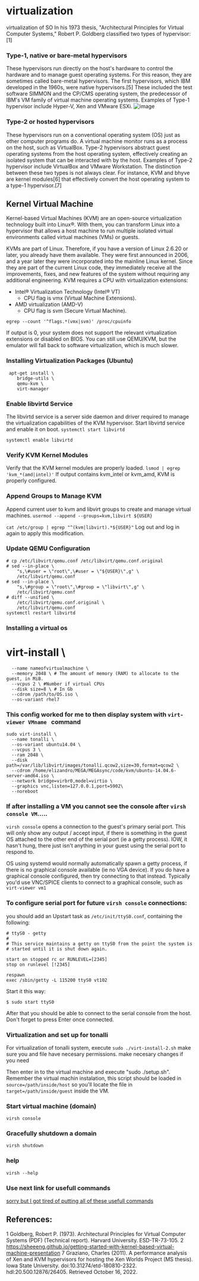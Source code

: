 # virtualization
virtualization of SO
In his 1973 thesis, "Architectural Principles for Virtual Computer Systems," Robert P. Goldberg classified two types of hypervisor:[1]
### Type-1, native or bare-metal hypervisors
These hypervisors run directly on the host's hardware to control the hardware and to manage guest operating systems. For this reason, they are sometimes called bare-metal hypervisors. The first hypervisors, which IBM developed in the 1960s, were native hypervisors.[5] These included the test software SIMMON and the CP/CMS operating system, the predecessor of IBM's VM family of virtual machine operating systems. Examples of Type-1 hypervisor include Hyper-V, Xen and VMware ESXi.
![image](https://upload.wikimedia.org/wikipedia/commons/9/9e/Hyperviseur.svg)

### Type-2 or hosted hypervisors
These hypervisors run on a conventional operating system (OS) just as other computer programs do. A virtual machine monitor runs as a process on the host, such as VirtualBox. Type-2 hypervisors abstract guest operating systems from the host operating system, effectively creating an isolated system that can be interacted with by the host. Examples of Type-2 hypervisor include VirtualBox and VMware Workstation.
The distinction between these two types is not always clear. For instance, KVM and bhyve are kernel modules[6] that effectively convert the host operating system to a type-1 hypervisor.[7]
## Kernel Virtual Machine
Kernel-based Virtual Machines (KVM) are an open-source virtualization technology built into Linux®. With them, you can transform Linux into a hypervisor that allows a host machine to run multiple isolated virtual environments called virtual machines (VMs) or guests.

KVMs are part of Linux. Therefore, if you have a version of Linux 2.6.20 or later, you already have them available. They were first announced in 2006, and a year later they were incorporated into the mainline Linux kernel. Since they are part of the current Linux code, they immediately receive all the improvements, fixes, and new features of the system without requiring any additional engineering.
KVM requires a CPU with virtualization extensions:
- Intel® Virtualization Technology (Intel® VT)
    - CPU flag is vmx (Virtual Machine Extensions).
- AMD virtualization (AMD-V)
    - CPU flag is svm (Secure Virtual Machine).
```console
egrep --count '^flags.*(vmx|svm)' /proc/cpuinfo
```
If output is 0, your system does not support the relevant virtualization extensions or disabled on BIOS. You can still use QEMU/KVM, but the emulator will fall back to software virtualization, which is much slower.
### Installing Virtualization Packages (Ubuntu)
```console
 apt-get install \
    bridge-utils \
    qemu-kvm \
    virt-manager
```
### Enable libvirtd Service
The libvirtd service is a server side daemon and driver required to manage the virtualization capabilities of the KVM hypervisor.
Start libvirtd service and enable it on boot.
```systemctl start libvirtd```

```systemctl enable libvirtd```
### Verify KVM Kernel Modules
Verify that the KVM kernel modules are properly loaded.
```lsmod | egrep 'kvm_*(amd|intel)'```
If output contains kvm_intel or kvm_amd, KVM is properly configured.
### Append Groups to Manage KVM
Append current user to kvm and libvirt groups to create and manage virtual machines.
```usermod --append --groups=kvm,libvirt ${USER}```

```cat /etc/group | egrep "^(kvm|libvirt).*${USER}"```
Log out and log in again to apply this modification.
### Update QEMU Configuration
```console 
# cp /etc/libvirt/qemu.conf /etc/libvirt/qemu.conf.original
# sed --in-place \
    "s,\#user = \"root\",\#user = \"${USER}\",g" \
    /etc/libvirt/qemu.conf
# sed --in-place \
    "s,\#group = \"root\",\#group = \"libvirt\",g" \
    /etc/libvirt/qemu.conf
# diff --unified \
    /etc/libvirt/qemu.conf.original \
    /etc/libvirt/qemu.conf
systemctl restart libvirtd
```


### Installing  a virtual os
# virt-install \ 
```console
  --name nameofvirtualmachine \ 
  --memory 2048 \ # The amount of memory (RAM) to allocate to the guest, in MiB. 
  --vcpus 2 \ #Number if virtual CPUs
  --disk size=8 \ # In Gb
  --cdrom /path/to/OS.iso \ 
  --os-variant rhel7 
```
### This config worked for me to then display system with ```virt-viewer VMname ``` command
```
sudo virt-install \
  --name tonalli \
  --os-variant ubuntu14.04 \
  --vcpus 3 \
  --ram 2048 \
  --disk path=/var/lib/libvirt/images/tonalli.qcow2,size=30,format=qcow2 \
  --cdrom /home/elizandro/MEGA/MEGAsync/code/kvm/ubuntu-14.04.6-server-amd64.iso \
  --network bridge=virbr0,model=virtio \
  --graphics vnc,listen=127.0.0.1,port=5902\
  --noreboot
```
### If after installing a VM you cannot see the console after ```virsh console VM```.....


```virsh console``` opens a connection to the guest's primary serial port. This will only show any output / accept input, if there is something in the guest OS attached to the other end of the serial port (ie a getty process). IOW, it hasn't hung, there just isn't anything in your guest using the serial port to respond to.

OS using systemd would normally automatically spawn a getty process, if there is no graphical console available (ie no VGA device). If you do have a graphical console configured, then try connecting to that instead. Typically you'd use VNC/SPICE clients to connect to a graphical console, such as ```virt-viewer vm1```
### To configure serial port for future ```virsh console``` connections:
 you should add an Upstart task as ```/etc/init/ttyS0.conf```, containing the following:
```
# ttyS0 - getty
#
# This service maintains a getty on ttyS0 from the point the system is
# started until it is shut down again.

start on stopped rc or RUNLEVEL=[2345]
stop on runlevel [!2345]

respawn
exec /sbin/getty -L 115200 ttyS0 vt102
```
Start it this way:
```
$ sudo start ttyS0
```
After that you should be able to connect to the serial console from the host. Don't forget to press Enter once connected.
### Virtualization and set up for tonalli
For virtualization of tonalli system, execute ```sudo ./virt-install-2.sh``` make sure you and file have necesary permissions.
make necesary changes if you need

Then enter in to the virtual machine and execute "sudo ./setup.sh". Remember the virtual machin instalation, this script should be loaded in  ```source=/path/inside/host``` so you'll locate the file in ```target=/path/inside/guest``` inside the VM.


### Start virtual machine (domain)
```console
virsh console
```
### Gracefully shutdown a domain
```console
virsh shutdown
```
### help
```console
virsh --help
```

### Use next link for usefull commands
[sorry but I got tired of putting all of these usefull commands](https://www.basezap.com/20-virsh-commands-for-managing-vms/#:~:text=Virsh%20is%20a%20powerful%20command,KVM%2C%20Xen%2C%20and%20more.)

## References:

1 Goldberg, Robert P. (1973). Architectural Principles for Virtual Computer Systems (PDF) (Technical report). Harvard University. ESD-TR-73-105.
2 https://sheeeng.github.io/getting-started-with-kernel-based-virtual-machine-presentation
7 Graziano, Charles (2011). A performance analysis of Xen and KVM hypervisors for hosting the Xen Worlds Project (MS thesis). Iowa State University. doi:10.31274/etd-180810-2322. hdl:20.500.12876/26405. Retrieved October 16, 2022.
